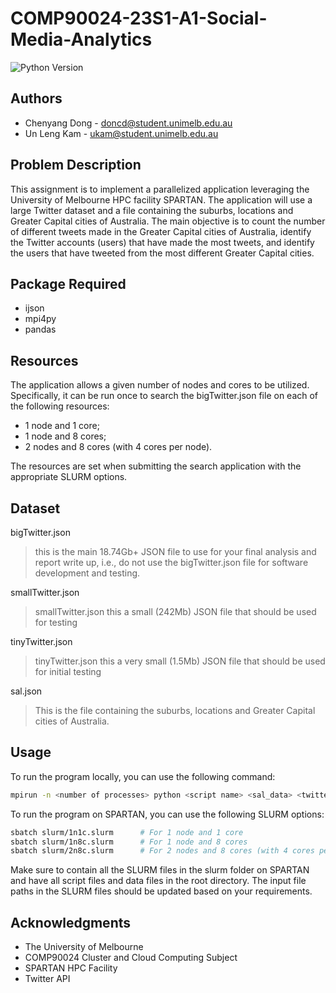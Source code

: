 # COMP90024-23S1-A1-Social-Media-Analytics
![Python Version](https://img.shields.io/badge/python-3.8%2B-blue)

## Authors
- Chenyang Dong - doncd@student.unimelb.edu.au
- Un Leng Kam - ukam@student.unimelb.edu.au

## Problem Description
This assignment is to implement a parallelized application leveraging the University of Melbourne HPC facility SPARTAN. The application will use a large Twitter dataset and a file containing the suburbs, locations and Greater Capital cities of Australia. The main objective is to count the number of different tweets made in the Greater Capital cities of Australia, identify the Twitter accounts (users) that have made the most tweets, and identify the users that have tweeted from the most different Greater Capital cities.

## Package Required
- ijson
- mpi4py
- pandas
  
## Resources
The application allows a given number of nodes and cores to be utilized. Specifically, it can be run once to search the bigTwitter.json file on each of the following resources:
- 1 node and 1 core;
- 1 node and 8 cores;
- 2 nodes and 8 cores (with 4 cores per node).

The resources are set when submitting the search application with the appropriate SLURM options.

## Dataset
bigTwitter.json
> this is the main 18.74Gb+ JSON file to use for your final analysis and report write up, i.e., do not use the bigTwitter.json file for software development and testing.

smallTwitter.json
> smallTwitter.json this a small (242Mb) JSON file that should be used for testing

tinyTwitter.json
>tinyTwitter.json this a very small (1.5Mb) JSON file that should be used for initial testing

sal.json
>This is the file containing the suburbs, locations and Greater Capital cities of Australia.

## Usage
To run the program locally, you can use the following command:
```bash
mpirun -n <number of processes> python <script name> <sal_data> <twitter_data>
```
To run the program on SPARTAN, you can use the following SLURM options:
```bash
sbatch slurm/1n1c.slurm      # For 1 node and 1 core
sbatch slurm/1n8c.slurm      # For 1 node and 8 cores
sbatch slurm/2n8c.slurm      # For 2 nodes and 8 cores (with 4 cores per node)
```
Make sure to contain all the SLURM files in the slurm folder on SPARTAN and have all script files and data files in the root directory. The input file paths in the SLURM files should be updated based on your requirements.


## **Acknowledgments**
- The University of Melbourne
- COMP90024 Cluster and Cloud Computing Subject
- SPARTAN HPC Facility
- Twitter API
